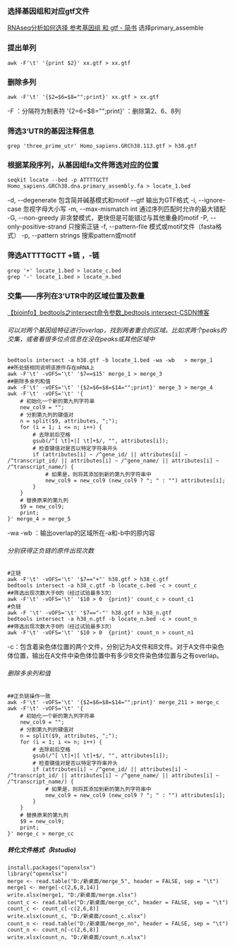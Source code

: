 ### 选择基因组和对应gtf文件
[RNAseq分析如何选择 参考基因组 和 gtf - 简书](https://www.jianshu.com/p/b6dd73e4264c)
选择primary_assemble
### 提出单列
```
awk -F'\t' '{print $2}' xx.gtf > xx.gtf
```
### 删除多列
```
awk -F'\t' '{$2=$6=$8="";print}' xx.gtf > xx.gtf
``` 
-F ：分隔符为制表符
'{$2=$6=$8="";print}' ：删除第2、6、8列
###  筛选3‘UTR的基因注释信息
```
grep 'three_prime_utr' Homo_sapiens.GRCh38.113.gtf > h38.gtf
```
### 根据某段序列，从基因组fa文件筛选对应的位置
```
seqkit locate --bed -p ATTTTGCTT Homo_sapiens.GRCh38.dna.primary_assembly.fa > locate_1.bed
```
 -d, --degenerate 包含简并碱基模式和motif
  --gtf 输出为GTF格式
  -i, --ignore-case 忽视字母大小写
  -m, --max-mismatch int 通过序列匹配时允许的最大错配
  -G, --non-greedy 非贪婪模式，更快但是可能错过与其他重叠的motif
  -P, --only-positive-strand 只搜索正链
  -f, --pattern-file 模式或motif文件（fasta格式）
  -p, --pattern strings 搜索pattern或motif
### 筛选ATTTTGCTT +链 ，-链
```
grep '+' locate_1.bed > locate_c.bed
grep '-' locate_1.bed > locate_n.bed
```
### 交集——序列在3’UTR中的区域位置及数量
[【bioinfo】bedtools之intersect命令参数_bedtools intersect-CSDN博客](https://blog.csdn.net/sinat_32872729/article/details/126541494)
###### 可以对两个基因组特征进行overlap，找到两者重合的区域。比如求两个peaks的交集，或者看很多位点信息在没在peaks或其他区域中
```
bedtools intersect -a h38.gtf -b locate_1.bed -wa -wb   > merge_1
##所处链相同说明该原件存在mRNA上
awk -F'\t' -vOFS='\t' '$7==$15' merge_1 > merge_3
##删除多余列和值
awk -F'\t' -vOFS='\t' '{$2=$6=$8=$14="";print}' merge_3 > merge_4
awk -F'\t' -vOFS='\t' '{
    # 初始化一个新的第九列字符串
    new_col9 = "";
    # 分割第九列的键值对
    n = split($9, attributes, ";");
    for (i = 1; i <= n; i++) {
        # 去除前后空格
        gsub(/^[ \t]+|[ \t]+$/, "", attributes[i]);
        # 检查键值对是否以特定字符串开头
        if (attributes[i] ~ /^gene_id/ || attributes[i] ~ /^transcript_id/ || attributes[i] ~ /^gene_name/ || attributes[i] ~ /^transcript_name/) {
            # 如果是，则将其添加到新的第九列字符串中
            new_col9 = new_col9 (new_col9 ? "; " : "") attributes[i];
        }
    }
    # 替换原来的第九列
    $9 = new_col9;
    print;
}' merge_4 > merge_5
```
-wa -wb ：输出overlap的区域所在-a和-b中的原内容
###### 分别获得正负链的原件出现次数
```
#正链
awk -F'\t' -vOFS='\t' '$7=="+"' h38.gtf > h38_c.gtf
bedtools intersect -a h38_c.gtf -b locate_c.bed -c > count_c
##筛选出现次数大于0的（经过试验最多3次）
awk -F'\t' -vOFS='\t' '$10 > 0  {print}' count_c > count_c1
#负链
awk -F '\t' -vOFS='\t' '$7=="-"' h38.gtf > h38_n.gtf
bedtools intersect -a h38_n.gtf -b locate_n.bed -c > count_n
##筛选出现次数大于0的（经过试验最多3次）
awk -F'\t' -vOFS='\t' '$10 > 0  {print}' count_n > count_n1
```
-c：包含着染色体位置的两个文件，分别记为A文件和B文件。对于A文件中染色体位置，输出在A文件中染色体位置中有多少B文件染色体位置与之有overlap。
###### 删除多余列和值
```
##正负链操作一致
awk -F'\t' -vOFS='\t' '{$2=$6=$8=$14="";print}' merge_211 > merge_c
awk -F'\t' -vOFS='\t' '{
    # 初始化一个新的第九列字符串
    new_col9 = "";
    # 分割第九列的键值对
    n = split($9, attributes, ";");
    for (i = 1; i <= n; i++) {
        # 去除前后空格
        gsub(/^[ \t]+|[ \t]+$/, "", attributes[i]);
        # 检查键值对是否以特定字符串开头
        if (attributes[i] ~ /^gene_id/ || attributes[i] ~ /^transcript_id/ || attributes[i] ~ /^gene_name/ || attributes[i] ~ /^transcript_name/) {
            # 如果是，则将其添加到新的第九列字符串中
            new_col9 = new_col9 (new_col9 ? "; " : "") attributes[i];
        }
    }
    # 替换原来的第九列
    $9 = new_col9;
    print;
}' merge_c > merge_cc
```
##### 转化文件格式（Rstudio)
```
install.packages("openxlsx")
library("openxlsx")
merge <- read.table("D:/新桌面/merge_5", header = FALSE, sep = "\t")
merge1 <- merge[-c(2,6,8,14)]
write.xlsx(merge1, "D:/新桌面/merge.xlsx")
count_c <- read.table("D:/新桌面/merge_cc", header = FALSE, sep = "\t")
count_c <- count_c[-c(2,6,8)]
write.xlsx(count_c, "D:/新桌面/count_c.xlsx")
count_n <- read.table("D:/新桌面/merge_nn", header = FALSE, sep = "\t")
count_n <- count_n[-c(2,6,8)]
write.xlsx(count_n, "D:/新桌面/count_n.xlsx")
```

<!--stackedit_data:
eyJoaXN0b3J5IjpbLTMwNjYzMDYwMSw0ODA5MDc2NTMsLTg2Nz
MxODU0OCwtMjM1OTg0Nzk2LC04NjczMTg1NDgsLTk3NjQ4MzQ3
Niw3ODUwMDQzNzIsNzM1Mjk5NTM5LDE4ODU2NDA5ODcsNTE0NT
EwMTM5LC0xOTI5MTA1MTQ2LDgzMDkyMTU1NCwtNjU1MzA1NzQ0
LC0yNzk4MDE0LC04OTYzNjU2MDksOTEyODkxNzY0LC0xNjk5OT
gyNzg3LDEyNjE5MzI0MjksNTYwMzMyMDY5LC0xMTI1MjIzNTc1
XX0=
-->